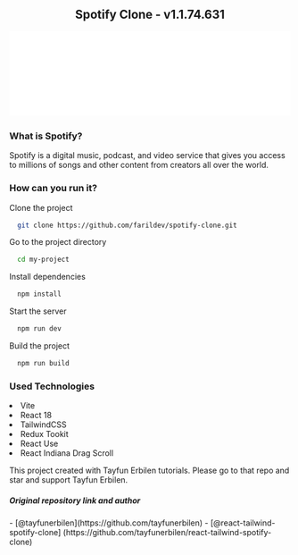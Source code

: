 
<div align="center">
    <h2 align="center">Spotify Clone - v1.1.74.631</h2>
    <div><img src="./src/assets/icons/Spotify-text.svg"></div>
</div>
<div>
<h3>What is Spotify?</h3>
<p>Spotify is a digital music, podcast, and video service that gives you access to millions of songs and other content from creators all over the world.</p>
</div>
<div >
<h3> How can you run it?</h3>

Clone the project

```bash
  git clone https://github.com/farildev/spotify-clone.git
```

Go to the project directory

```bash
  cd my-project
```

Install dependencies

```bash
  npm install
```

Start the server

```bash
  npm run dev
```

Build the project

```bash
  npm run build
```
</div>
<div>
    <h3>Used Technologies</h3>
    <li> Vite </li>
    <li> React 18 </li>
    <li> TailwindCSS </li>
    <li> Redux Tookit </li>
    <li> React Use </li>
    <li> React Indiana Drag Scroll </li>
</div>
<div>
<p>This project created with Tayfun Erbilen tutorials. Please go to that repo and star and support Tayfun Erbilen.</p>
<h5> Original repository link and author</h5>
- [@tayfunerbilen](https://github.com/tayfunerbilen)
- [@react-tailwind-spotify-clone] (https://github.com/tayfunerbilen/react-tailwind-spotify-clone)
</div>

